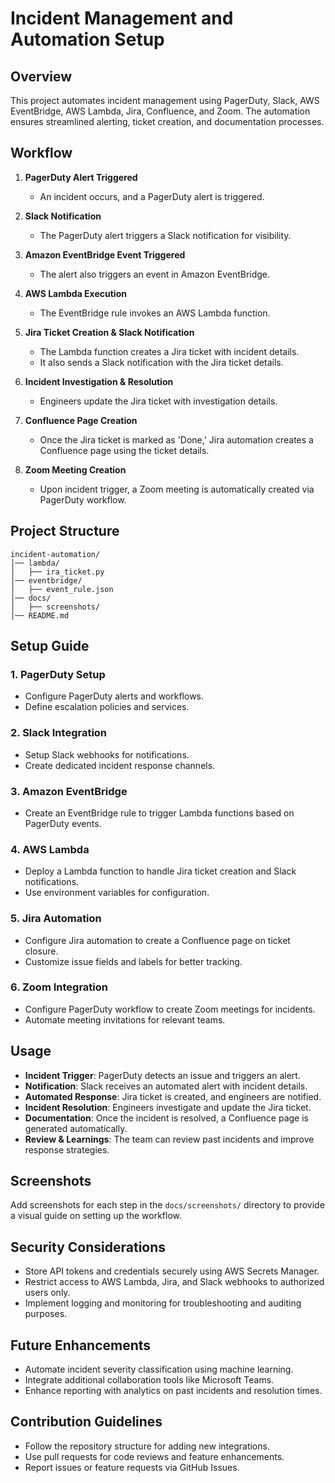 # Incident Management and Automation Setup

## Overview
This project automates incident management using PagerDuty, Slack, AWS EventBridge, AWS Lambda, Jira, Confluence, and Zoom. The automation ensures streamlined alerting, ticket creation, and documentation processes.

## Workflow
1. **PagerDuty Alert Triggered**
   - An incident occurs, and a PagerDuty alert is triggered.
   
2. **Slack Notification**
   - The PagerDuty alert triggers a Slack notification for visibility.
   
3. **Amazon EventBridge Event Triggered**
   - The alert also triggers an event in Amazon EventBridge.
   
4. **AWS Lambda Execution**
   - The EventBridge rule invokes an AWS Lambda function.
   
5. **Jira Ticket Creation & Slack Notification**
   - The Lambda function creates a Jira ticket with incident details.
   - It also sends a Slack notification with the Jira ticket details.
   
6. **Incident Investigation & Resolution**
   - Engineers update the Jira ticket with investigation details.
   
7. **Confluence Page Creation**
   - Once the Jira ticket is marked as 'Done,' Jira automation creates a Confluence page using the ticket details.
   
8. **Zoom Meeting Creation**
   - Upon incident trigger, a Zoom meeting is automatically created via PagerDuty workflow.

## Project Structure
```
incident-automation/
│── lambda/
│   ├── ira_ticket.py
│── eventbridge/
│   ├── event_rule.json
│── docs/
│   ├── screenshots/
│── README.md
```

## Setup Guide
### 1. PagerDuty Setup
   - Configure PagerDuty alerts and workflows.
   - Define escalation policies and services.
   
### 2. Slack Integration
   - Setup Slack webhooks for notifications.
   - Create dedicated incident response channels.
   
### 3. Amazon EventBridge
   - Create an EventBridge rule to trigger Lambda functions based on PagerDuty events.
   
### 4. AWS Lambda
   - Deploy a Lambda function to handle Jira ticket creation and Slack notifications.
   - Use environment variables for configuration.
   
### 5. Jira Automation
   - Configure Jira automation to create a Confluence page on ticket closure.
   - Customize issue fields and labels for better tracking.
   
### 6. Zoom Integration
   - Configure PagerDuty workflow to create Zoom meetings for incidents.
   - Automate meeting invitations for relevant teams.

## Usage
- **Incident Trigger**: PagerDuty detects an issue and triggers an alert.
- **Notification**: Slack receives an automated alert with incident details.
- **Automated Response**: Jira ticket is created, and engineers are notified.
- **Incident Resolution**: Engineers investigate and update the Jira ticket.
- **Documentation**: Once the incident is resolved, a Confluence page is generated automatically.
- **Review & Learnings**: The team can review past incidents and improve response strategies.

## Screenshots
Add screenshots for each step in the `docs/screenshots/` directory to provide a visual guide on setting up the workflow.

## Security Considerations
- Store API tokens and credentials securely using AWS Secrets Manager.
- Restrict access to AWS Lambda, Jira, and Slack webhooks to authorized users only.
- Implement logging and monitoring for troubleshooting and auditing purposes.

## Future Enhancements
- Automate incident severity classification using machine learning.
- Integrate additional collaboration tools like Microsoft Teams.
- Enhance reporting with analytics on past incidents and resolution times.

## Contribution Guidelines
- Follow the repository structure for adding new integrations.
- Use pull requests for code reviews and feature enhancements.
- Report issues or feature requests via GitHub Issues.
